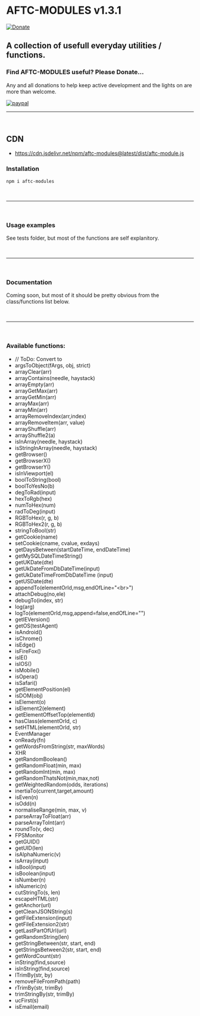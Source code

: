 # <b>AFTC-MODULES v1.3.1</b>
[![Donate](https://img.shields.io/badge/Donate-PayPal-green.svg)](https://www.paypal.com/cgi-bin/webscr?cmd=_donations&business=Darcey%2eLloyd%40gmail%2ecom&lc=GB&item_name=Darcey%20Lloyd%20Developer%20Donation&currency_code=GBP&bn=PP%2dDonationsBF%3abtn_donateCC_LG%2egif%3aNonHosted)

## A collection of usefull everyday utilities / functions.


<h3><b>Find AFTC-MODULES useful? Please Donate...</b></h3>
Any and all donations to help keep active development and the lights on are more than welcome.

[![paypal](https://www.paypalobjects.com/en_GB/i/btn/btn_donate_LG.gif)](https://www.paypal.com/cgi-bin/webscr?cmd=_donations&business=Darcey%2eLloyd%40gmail%2ecom&lc=GB&item_name=Darcey%20Lloyd%20Developer%20Donation&currency_code=GBP&bn=PP%2dDonationsBF%3abtn_donateCC_LG%2egif%3aNonHosted)


 <hr>
 <br>




## CDN

- https://cdn.jsdelivr.net/npm/aftc-modules@latest/dist/aftc-module.js






### <b>Installation</b>
```
npm i aftc-modules
```
<br>

----
<br>


### <b>Usage examples</b>
See tests folder, but most of the functions are self explanitory.


<br>

----
<br>

### <b>Documentation</b>
Coming soon, but most of it should be pretty obvious from the class/functions list below.

<br>

----
<br>



### <b>Available functions:</b>

 - // ToDo: Convert to
 - argsToObject(fArgs, obj, strict)
 - arrayClear(arr)
 - arrayContains(needle, haystack)
 - arrayEmpty(arr)
 - arrayGetMax(arr)
 - arrayGetMin(arr)
 - arrayMax(arr)
 - arrayMin(arr)
 - arrayRemoveIndex(arr,index)
 - arrayRemoveItem(arr, value)
 - arrayShuffle(arr)
 - arrayShuffle2(a)
 - isInArray(needle, haystack)
 - isStringInArray(needle, haystack)
 - getBrowser()
 - getBrowserX()
 - getBrowserY()
 - isInViewport(el)
 - boolToString(bool)
 - boolToYesNo(b)
 - degToRad(input)
 - hexToRgb(hex)
 - numToHex(num)
 - radToDeg(input)
 - RGBToHex(r, g, b)
 - RGBToHex2(r, g, b)
 - stringToBool(str)
 - getCookie(name)
 - setCookie(cname, cvalue, exdays)
 - getDaysBetween(startDateTime, endDateTime)
 - getMySQLDateTimeString()
 - getUKDate(dte)
 - getUkDateFromDbDateTime(input)
 - getUkDateTimeFromDbDateTime (input)
 - getUSDate(dte)
 - appendTo(elementOrId,msg,endOfLine="&#60;br&#62;")
 - attachDebug(no,ele)
 - debugTo(index, str)
 - log(arg)
 - logTo(elementOrId,msg,append=false,endOfLine="")
 - getIEVersion()
 - getOS(testAgent)
 - isAndroid()
 - isChrome()
 - isEdge()
 - isFireFox()
 - isIE()
 - isIOS()
 - isMobile()
 - isOpera()
 - isSafari()
 - getElementPosition(el)
 - isDOM(obj)
 - isElement(o)
 - isElement2(element)
 - getElementOffsetTop(elementId)
 - hasClass(elementOrId, c)
 - setHTML(elementOrId, str)
 - EventManager
 - onReady(fn)
 - getWordsFromString(str, maxWords)
 - XHR
 - getRandomBoolean()
 - getRandomFloat(min, max)
 - getRandomInt(min, max)
 - getRandomThatsNot(min,max,not)
 - getWeightedRandom(odds, iterations)
 - inertiaTo(current,target,amount)
 - isEven(n)
 - isOdd(n)
 - normaliseRange(min, max, v)
 - parseArrayToFloat(arr)
 - parseArrayToInt(arr)
 - roundTo(v, dec)
 - FPSMonitor
 - getGUID()
 - getUID(len)
 - isAlphaNumeric(v)
 - isArray(input)
 - isBool(input)
 - isBoolean(input)
 - isNumber(n)
 - isNumeric(n)
 - cutStringTo(s, len)
 - escapeHTML(str)
 - getAnchor(url)
 - getCleanJSONString(s)
 - getFileExtension(input)
 - getFileExtension2(str)
 - getLastPartOfUrl(url)
 - getRandomString(len)
 - getStringBetween(str, start, end)
 - getStringsBetween2(str, start, end)
 - getWordCount(str)
 - inString(find,source)
 - isInString(find,source)
 - lTrimBy(str, by)
 - removeFileFromPath(path)
 - rTrimBy(str, trimBy)
 - trimStringBy(str, trimBy)
 - ucFirst(s)
 - isEmail(email)
